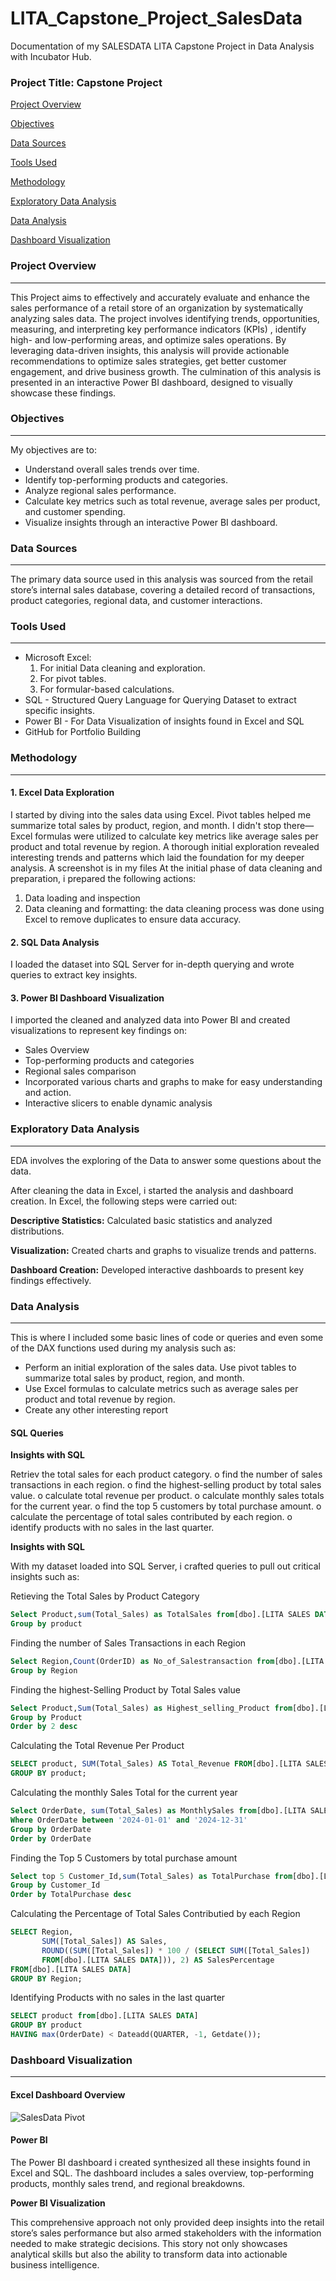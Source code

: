  # LITA_Capstone_Project_SalesData
Documentation of my SALESDATA LITA Capstone Project in Data Analysis with Incubator Hub.

### Project Title: Capstone Project

[Project Overview](#project-overview)

[Objectives](#objectives)

[Data Sources](#data-sources)

[Tools Used](#tools-used)

[Methodology](#methodology)

[Exploratory Data Analysis](#exploratory-data-analysis)

[Data Analysis](#data-analysis)

[Dashboard Visualization](#dashboard-visualization)

### Project Overview
---
This Project aims to effectively and accurately evaluate and enhance the sales performance of a retail store of an organization by systematically analyzing sales data. The project involves identifying trends, opportunities, measuring, and interpreting key performance indicators (KPIs) , identify high- and low-performing areas, and optimize sales operations. By leveraging data-driven insights, this analysis will provide actionable recommendations to optimize sales strategies, get better customer engagement, and drive business growth. The culmination of this analysis is presented in an interactive Power BI dashboard, designed to visually showcase these findings.


### Objectives
---
My objectives are to: 
- Understand overall sales trends over time.
- Identify top-performing products and categories.
- Analyze regional sales performance.
- Calculate key metrics such as total revenue, average sales per product, and customer spending.
- Visualize insights through an interactive Power BI dashboard.

### Data Sources
---
The primary data source used in this analysis was sourced from the retail store’s internal sales database, covering a detailed record of transactions, product categories, regional data, and customer interactions.

### Tools Used
---
- Microsoft Excel: 
  1. For initial Data cleaning and exploration.
   2. For pivot tables.
   3. For formular-based calculations.
- SQL - Structured Query Language for Querying Dataset to extract specific insights. 
- Power BI - For Data Visualization of insights found in Excel and SQL
- GitHub for Portfolio Building

### Methodology
---

#### 1. Excel Data Exploration

I started by diving into the sales data using Excel. Pivot tables helped me summarize total sales by product, region, and month. I didn't stop there—Excel formulas were utilized to calculate key metrics like average sales per product and total revenue by region. A thorough initial exploration revealed interesting trends and patterns which laid the foundation for my deeper analysis. A screenshot is in my files
At the initial phase of data cleaning and preparation, i prepared the following actions:
1. Data loading and inspection
2. Data cleaning and formatting: the data cleaning process was done using Excel to remove duplicates to ensure data accuracy.

#### 2. SQL Data Analysis

I loaded the dataset into SQL Server for in-depth querying and wrote queries to extract key insights.

#### 3. Power BI Dashboard Visualization

I imported the cleaned and analyzed data into Power BI and created visualizations to represent key findings on:
- Sales Overview
- Top-performing products and categories
- Regional sales comparison
- Incorporated various charts and graphs to make for easy understanding and action. 
- Interactive slicers to enable dynamic analysis

### Exploratory Data Analysis
---
EDA involves the exploring of the Data to answer some questions about the data.

After cleaning the data in Excel, i started the analysis and dashboard creation. In Excel, the following steps were carried out:

**Descriptive Statistics:** Calculated basic statistics and analyzed distributions.

**Visualization:** Created charts and graphs to visualize trends and patterns.

**Dashboard Creation:** Developed interactive dashboards to present key findings effectively.

 ### Data Analysis
 ---
 This is where I included some basic lines of code or queries and even some of the DAX functions used during my analysis such as:
 - Perform an initial exploration of the sales data. Use pivot tables to summarize total sales by product, region, and month.
 - Use Excel formulas to calculate metrics such as average sales per product and total revenue by region.
 - Create any other interesting report

#### SQL Queries

**Insights with SQL**


Retriev the total sales for each product category.
o find the number of sales transactions in each region.
o find the highest-selling product by total sales value.
o calculate total revenue per product.
o calculate monthly sales totals for the current year.
o find the top 5 customers by total purchase amount.
o calculate the percentage of total sales contributed by each region.
o identify products with no sales in the last quarter.
 


**Insights with SQL**

With my dataset loaded into SQL Server, i crafted queries to pull out critical insights such as:

Retieving the Total Sales by Product Category
```SQL
Select Product,sum(Total_Sales) as TotalSales from[dbo].[LITA SALES DATA]
Group by product
```
Finding the number of Sales Transactions in each Region
```SQL
Select Region,Count(OrderID) as No_of_Salestransaction from[dbo].[LITA SALES DATA]
Group by Region
```
Finding the highest-Selling Product by Total Sales value
```SQL
Select Product,Sum(Total_Sales) as Highest_selling_Product from[dbo].[LITA SALES DATA]
Group by Product
Order by 2 desc
```
Calculating the Total Revenue Per Product
```SQL
SELECT product, SUM(Total_Sales) AS Total_Revenue FROM[dbo].[LITA SALES DATA]
GROUP BY product;
```
Calculating the monthly Sales Total for the current year
```SQL
Select OrderDate, sum(Total_Sales) as MonthlySales from[dbo].[LITA SALES DATA]
Where OrderDate between '2024-01-01' and '2024-12-31'
Group by OrderDate
Order by OrderDate
```
Finding the Top 5 Customers by total purchase amount
```SQL
Select top 5 Customer_Id,sum(Total_Sales) as TotalPurchase from[dbo].[LITA SALES DATA]
Group by Customer_Id
Order by TotalPurchase desc
```
Calculating the Percentage of Total Sales Contributied by each Region
```SQL
SELECT Region, 
       SUM([Total_Sales]) AS Sales, 
       ROUND((SUM([Total_Sales]) * 100 / (SELECT SUM([Total_Sales])
	   FROM[dbo].[LITA SALES DATA])), 2) AS SalesPercentage
FROM[dbo].[LITA SALES DATA]
GROUP BY Region;
```
Identifying Products with no sales in the last quarter
```SQL
SELECT product from[dbo].[LITA SALES DATA]
GROUP BY product
HAVING max(OrderDate) < Dateadd(QUARTER, -1, Getdate());
```

### Dashboard Visualization
---

#### Excel Dashboard Overview

![SalesData Pivot](https://github.com/user-attachments/assets/c2e0c081-c839-47a2-96f7-cd645bbb108a)

#### Power BI

The Power BI dashboard i created synthesized all these insights found in Excel and SQL. The dashboard includes a sales overview, top-performing products, monthly sales trend, and regional breakdowns.
 
**Power BI Visualization**



This comprehensive approach not only provided deep insights into the retail store’s sales performance but also armed stakeholders with the information needed to make strategic decisions. This story not only showcases analytical skills but also the ability to transform data into actionable business intelligence.


